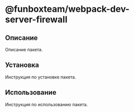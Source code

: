 # @funboxteam/webpack-dev-server-firewall

## Описание

Описание пакета.

## Установка

Инструкция по установке пакета.

## Использование

Инструкция по использованию пакета.

